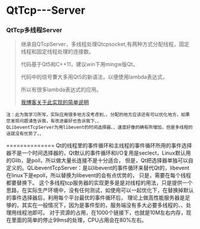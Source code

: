 QtTcp---Server
==============

### QtTcp多线程Server
> 继承自QTcpServer，多线程处理Qtcpsocket,有两种方式分配线程，固定线程和固定线程处理的连接数。
> 
> 代码基于Qt5和C++11，建议win下用mingw版Qt。
> 
> 代码中的信号曹大多用Qt5的新语法，以便使用lambda表达式，
> 
> 所以有很多lambda表达式的应用。
> 
> 
> 
> [我博客关于此实现的简单说明](http://www.dushibaiyu.com/2013/12/qtcpserver多线程实现.html)<br />

    注：此为我学习所写，实际应用很多地方没考虑到、、分配的地方应该还有可以优化地方，如果您发现问题请告诉我，有改进最好也告诉我下、、
    QLibeventTcpServer为用libevent的时间选择器、、速度好像的确有所增加，但是多线程的话就没有优势了、、

    
==============
    Qt的线程里的事件循环和主线程的事件循环所用的事件选择器不是一个时间选择器的，Qt默认的事件循环和I/O复用是seclect，Linux默认用的Glib，是poll，所以做大量长连接不是十分适合，
    但是，Qt把选择器单独可以自定义的。QLibeventTcpServer：是以libevent的事件循环来替代Qt的，libevent在linux下是epoll，所以替换为libevent的会有点优势的，
    只是，需要在每个线程都要替换下。
    这个多线程tcp服务器的实现更多是是对线程的用法，只是提供一个思路，在实际生产环境中，没有任何测试，如使用可以一起优化下，在替换掉默认的事件选择器后，利用每个平台最优的事件循环后，
    理论上做高性能服务器是足够的，其实在一般情况下，因为是事件型的，服务端没有多大必要多线程的、、处理用线程池即可。
    对于资源的占用，在1000个链接下，也就是10M左右内存，现在里面的简单的停止99ms的处理，CPU占用会在80%左右。